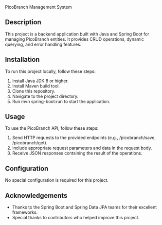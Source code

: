  PicoBranch Management System

## Description
This project is a backend application built with Java and Spring Boot for managing PicoBranch entities. It provides CRUD operations, dynamic querying, and error handling features.

## Installation
To run this project locally, follow these steps:
1. Install Java JDK 8 or higher.
2. Install Maven build tool.
3. Clone this repository.
4. Navigate to the project directory.
5. Run mvn spring-boot:run to start the application.

## Usage
To use the PicoBranch API, follow these steps:
1. Send HTTP requests to the provided endpoints (e.g., /picobranch/save, /picobranch/get).
2. Include appropriate request parameters and data in the request body.
3. Receive JSON responses containing the result of the operations.

## Configuration
No special configuration is required for this project.

## Acknowledgements
- Thanks to the Spring Boot and Spring Data JPA teams for their excellent frameworks.
- Special thanks to contributors who helped improve this project.
